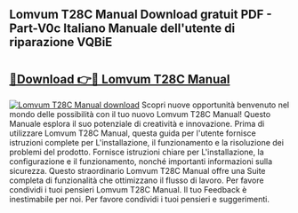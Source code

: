 ## Lomvum T28C Manual Download gratuit PDF - Part-V0c Italiano Manuale dell'utente di riparazione VQBiE

# <h2><a href="http://dfcjk5p.blite.top/?on=Lomvum+T28C+Manual">🔗Download 👉🔴 Lomvum T28C Manual</a></h2>

[![Lomvum T28C Manual download](https://i.imgur.com/lujVjoI.png)](http://dfcjk5p.blite.top/?on=Lomvum+T28C+Manual)
Scopri nuove opportunità benvenuto nel mondo delle possibilità con il tuo nuovo Lomvum T28C Manual! Questo Manuale esplora il suo potenziale di creatività e innovazione. Prima di utilizzare Lomvum T28C Manual, questa guida per l'utente fornisce istruzioni complete per L'installazione, il funzionamento e la risoluzione dei problemi del prodotto. Fornisce istruzioni chiare per L'installazione, la configurazione e il funzionamento, nonché importanti informazioni sulla sicurezza. Questo straordinario Lomvum T28C Manual offre una Suite completa di funzionalità che ottimizzano il flusso di lavoro. Per favore condividi i tuoi pensieri Lomvum T28C Manual. Il tuo Feedback è inestimabile per noi. Per favore condividi i tuoi pensieri e suggerimenti.
